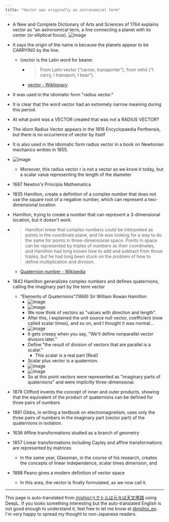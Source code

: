 ```yaml
---
title: "Vector was originally an astronomical term"
---
```


- A New and Complete Dictionary of Arts and Sciences of 1764 explains vector as "an astronomical term, a line connecting a planet with its center (or elliptical focus).
![image](https://gyazo.com/7d3e1f537d091d5add09d900ab04bab2/thumb/1000)
- It says the origin of the name is because the planets appear to be CARRYING by the line.
    - (vector is the Latin word for bearer.
        - > From Latin vector (“carrier, transporter”), from vehō (“I carry, I transport, I bear”).
        - [vector - Wiktionary](https://en.wiktionary.org/wiki/vector)
- It was used in the idiomatic form "radius vector."
- It is clear that the word vector had an extremely narrow meaning during this period.
- At what point was a VECTOR created that was not a RADIUS VECTOR?
- The idiom Radius Vector appears in the 1816 Encyclopaedia Perthensis, but there is no occurrence of vector by itself
- It is also used in the idiomatic form radius vector in a book on Newtonian mechanics written in 1855.
- ![image](https://gyazo.com/dd77e478a5d85e864a5650d91af73bd7/thumb/1000)
    - Moreover, this radius vector r is not a vector as we know it today, but a scalar value representing the length of the diameter


- 1687 Newton's Principia Mathematica
- 1835 Hamilton, create a definition of a complex number that does not use the square root of a negative number, which can represent a two-dimensional location
- Hamilton, trying to create a number that can represent a 3-dimensional location, but it doesn't work.
- > Hamilton knew that complex numbers could be interpreted as points in the coordinate plane, and he was looking for a way to do the same for points in three-dimensional space. Points in space can be represented by triples of numbers as their coordinates, and Hamilton had long known how to add and subtract from those triples, but he had long been stuck on the problem of how to define multiplication and division.
    - [Quaternion number - Wikipedia](https://ja.wikipedia.org/wiki/%E5%9B%9B%E5%85%83%E6%95%B0)
- 1843 Hamilton generalizes complex numbers and defines quaternions, calling the imaginary part by the term vector
    - "Elements of Quaternions"(1866) Sir William Rowan Hamilton
        - ![image](https://gyazo.com/0d34a49b389f74e88db8b2ad3e6b1464/thumb/1000)
        - ![image](https://gyazo.com/850633eca0debe488a1a32ea0bcdb4ae/thumb/1000)
        - We now think of vectors as "values with direction and length".
        - After this, I explained the unit source null vector, coefficient (now called scalar times), and so on, and I thought it was normal...
        - ![image](https://gyazo.com/3c9c0eebcca490d3a23645d7776a08f6/thumb/1000)
        - It gets creepy when you say, "We'll define nonparallel vector divisors later."
        - Define "the result of division of vectors that are parallel is a scalar."
            - This scalar is a real part (Real)
        - Scalar plus vector is a quaternion.
        - ![image](https://gyazo.com/3e1b0a3a47db6062888eccaff2fb9b04/thumb/1000)
        - ![image](https://gyazo.com/2d6535dd648ca448df974c15fa3454c2/thumb/1000)
        - So at this point vectors were represented as "imaginary parts of quaternions" and were implicitly three-dimensional.

- 1878 Clifford invents the concept of inner and outer products, showing that the equivalent of the product of quaternions can be defined for three pairs of numbers
- 1881 Gibbs, in writing a textbook on electromagnetism, uses only the three pairs of numbers in the imaginary part (vector part) of the quaternions in isolation.

- 1636 Affine transformations studied as a branch of geometry
- 1857 Linear transformations including Cayley and affine transformations are represented by matrices
    - In the same year, Glassman, in the course of his research, creates the concepts of linear independence, scalar times dimension, and
- 1888 Peano gives a modern definition of vector space
    - In this area, the vector is finally formulated, as we now call it.
---
This page is auto-translated from [/nishio/ベクトルは元々は天文用語](https://scrapbox.io/nishio/ベクトルは元々は天文用語) using DeepL. If you looks something interesting but the auto-translated English is not good enough to understand it, feel free to let me know at [@nishio_en](https://twitter.com/nishio_en). I'm very happy to spread my thought to non-Japanese readers.